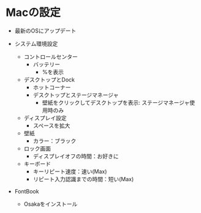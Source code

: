 # Macの設定

- 最新のOSにアップデート

- システム環境設定
  - コントロールセンター
    - バッテリー
      - %を表示
  - デスクトップとDock
    - ホットコーナー
    - デスクトップとステージマネージャ
      - 壁紙をクリックしてデスクトップを表示: ステージマネージャ使用時のみ
  - ディスプレイ設定
    - スペースを拡大
  - 壁紙
    - カラー：ブラック
  - ロック画面
    - ディスプレイオフの時間：お好きに
  - キーボード
    - キーリピート速度：速い(Max)
    - リピート入力認識までの時間：短い(Max)
- FontBook
  - Osakaをインストール
